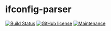 # ifconfig-parser

[![Build Status](https://travis-ci.org/KnightWhoSayNi/ifconfig-parser.svg?branch=master)](https://travis-ci.org/KnightWhoSayNi/ifconfig-parser) [![GitHub license](https://img.shields.io/github/license/Naereen/StrapDown.js.svg)](https://github.com/KnightWhoSayNi/ifconfig-parser/blob/master/LICENSE) [![Maintenance](https://img.shields.io/badge/Maintained%3F-yes-green.svg)](https://github.com/KnightWhoSayNi/ifconfig-parser/graphs/commit-activity)
